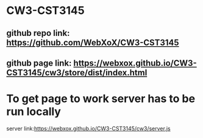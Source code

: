 # CW3-CST3145

## github repo link: https://github.com/WebXoX/CW3-CST3145
## github page link: https://webxox.github.io/CW3-CST3145/cw3/store/dist/index.html

# To get page to work server has to be run locally
server link:https://webxox.github.io/CW3-CST3145/cw3/server.js
